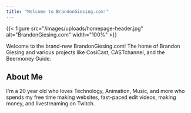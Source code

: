 ```yaml
---
title: "Welcome to BrandonGiesing.com!"
---
```


{{< figure src="/images/uploads/homepage-header.jpg" alt="BrandonGiesing.com" width="100%" >}}

Welcome to the brand-new BrandonGiesing.com! The home of Brandon Giesing and various projects like CosiCast, CASTchannel, and the Beermoney Guide.

## About Me
I'm a 20 year old who loves Technology, Animation, Music, and more who spends my free time making websites, fast-paced edit videos, making money, and livestreaming on Twitch.
